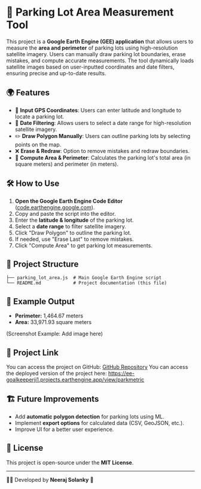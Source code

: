 # 🚗 Parking Lot Area Measurement Tool

This project is a **Google Earth Engine (GEE) application** that allows users to measure the **area and perimeter** of parking lots using high-resolution satellite imagery. Users can manually draw parking lot boundaries, erase mistakes, and compute accurate measurements. The tool dynamically loads satellite images based on user-inputted coordinates and date filters, ensuring precise and up-to-date results.

## 🌍 Features

- 📍 **Input GPS Coordinates**: Users can enter latitude and longitude to locate a parking lot.
- 📅 **Date Filtering**: Allows users to select a date range for high-resolution satellite imagery.
- ✏️ **Draw Polygon Manually**: Users can outline parking lots by selecting points on the map.
- ❌ **Erase & Redraw**: Option to remove mistakes and redraw boundaries.
- 📏 **Compute Area & Perimeter**: Calculates the parking lot's total area (in square meters) and perimeter (in meters).

## 🛠️ How to Use

1. **Open the Google Earth Engine Code Editor** ([code.earthengine.google.com](https://code.earthengine.google.com/)).
2. Copy and paste the script into the editor.
3. Enter the **latitude & longitude** of the parking lot.
4. Select a **date range** to filter satellite imagery.
5. Click "Draw Polygon" to outline the parking lot.
6. If needed, use "Erase Last" to remove mistakes.
7. Click "Compute Area" to get parking lot measurements.

## 📂 Project Structure

```
├── parking_lot_area.js  # Main Google Earth Engine script
└── README.md            # Project documentation (this file)
```

## 📸 Example Output

- **Perimeter:** 1,464.67 meters  
- **Area:** 33,971.93 square meters  

(Screenshot Example: Add image here)

## 🔗 Project Link

You can access the project on GitHub: [GitHub Repository](https://github.com/Neeraj-Solanky/Parking-Lot-Measurement)
You can access the deployed version of the project here: https://ee-goalkeeperji1.projects.earthengine.app/view/parkmetric

## 🏗️ Future Improvements

- Add **automatic polygon detection** for parking lots using ML.
- Implement **export options** for calculated data (CSV, GeoJSON, etc.).
- Improve UI for a better user experience.

## 📝 License

This project is open-source under the **MIT License**.

---

👨‍💻 Developed by **Neeraj Solanky** 🚀


